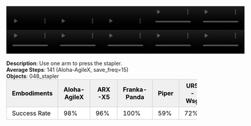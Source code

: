 <!DOCTYPE html>
<html lang="en">
<body>
    <div style="display: flex;">
        <video src="./task_video_clean/press_stapler/aloha-agilex_head.mp4" controls loop muted autoplay style="width: 25%;"></video>
        <video src="./task_video_clean/press_stapler/franka-panda_head.mp4" controls loop muted autoplay style="width: 25%;"></video>
        <video src="./task_video_clean/press_stapler/ARX-X5_head.mp4" controls loop muted autoplay style="width: 25%;"></video>
        <video src="./task_video_clean/press_stapler/piper_head.mp4" controls loop muted autoplay style="width: 25%;"></video>
        <video src="./task_video_clean/press_stapler/ur5-wsg_head.mp4" controls loop muted autoplay style="width: 25%;"></video>
    </div>
    <div style="display: flex;">
        <video src="./task_video_clean/press_stapler/aloha-agilex_world.mp4" controls loop muted autoplay style="width: 25%;"></video>
        <video src="./task_video_clean/press_stapler/franka-panda_world.mp4" controls loop muted autoplay style="width: 25%;"></video>
        <video src="./task_video_clean/press_stapler/ARX-X5_world.mp4" controls loop muted autoplay style="width: 25%;"></video>
        <video src="./task_video_clean/press_stapler/piper_world.mp4" controls loop muted autoplay style="width: 25%;"></video>
        <video src="./task_video_clean/press_stapler/ur5-wsg_world.mp4" controls loop muted autoplay style="width: 25%;"></video>
    </div>
    <br><b>Description</b>: Use one arm to press the stapler.<br>
    <b>Average Steps</b>: 141 (Aloha-AgileX, save_freq=15)<br>
    <b>Objects</b>: 048_stapler<br>
    <table style="margin:0 auto;border-collapse:collapse;width:auto;min-width:180px;background-color:white;">
        <thead>
            <tr style="background:#f0f0f0;">
                <th style="border:1px solid #ccc;padding:6px 14px;color:black;">Embodiments</th>
                <th style="border:1px solid #ccc;padding:6px 14px;color:black;">Aloha-AgileX</th>
                <th style="border:1px solid #ccc;padding:6px 14px;color:black;">ARX-X5</th>
                <th style="border:1px solid #ccc;padding:6px 14px;color:black;">Franka-Panda</th>
                <th style="border:1px solid #ccc;padding:6px 14px;color:black;">Piper</th>
                <th style="border:1px solid #ccc;padding:6px 14px;color:black;">UR5-Wsg</th>
            </tr>
        </thead>
        <tbody>
            <tr style="background:white;">
                <td style="border:1px solid #ccc;padding:6px 14px;color:black;">Success Rate</td>
                <td style="border:1px solid #ccc;padding:6px 14px;color:black;">98%</td>
                <td style="border:1px solid #ccc;padding:6px 14px;color:black;">96%</td>
                <td style="border:1px solid #ccc;padding:6px 14px;color:black;">100%</td>
                <td style="border:1px solid #ccc;padding:6px 14px;color:black;">59%</td>
                <td style="border:1px solid #ccc;padding:6px 14px;color:black;">72%</td>
            </tr>
        </tbody>
    </table>
</body>
</html>
